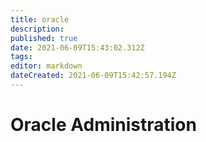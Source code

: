 ```yaml
---
title: oracle
description: 
published: true
date: 2021-06-09T15:43:02.312Z
tags: 
editor: markdown
dateCreated: 2021-06-09T15:42:57.194Z
---
```


# Oracle Administration
